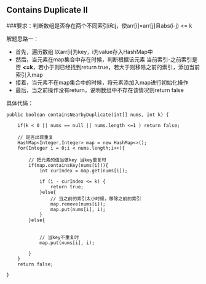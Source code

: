 ## Contains Duplicate II

###要求：判断数组是否存在两个不同索引i和j，使arr[i]=arr[j]且abs(i-j) <= k

解题思路一：

* 首先，遍历数组 以arr[i]为key，i为value存入HashMap中
* 然后，当元素在map集合中存在时候，判断根据该元素 当前索引-之前索引是否 **<=k**，若小于则已经找到return true，若大于则移除之前的索引，添加当前索引入map
* 接着，当元素不在map集合中的时候，将元素添加入map进行初始化操作
* 最后，当之前操作没有return，说明数组中不存在该情况则return false



具体代码：

	public boolean containsNearbyDuplicate(int[] nums, int k) {
    
        if(k < 0 || nums == null || nums.length <=1 ) return false;
        
        // 是否出现重复
        HashMap<Integer,Integer> map = new HashMap<>();
        for(Integer i = 0;i < nums.length;i++){
        	
        	// 把元素的值当做key 当key重复时
            if(map.containsKey(nums[i])){
            	int curIndex = map.get(nums[i]);
            	
            	if (i - curIndex <= k) {
					return true;
				}else{
		            // 当之前的索引太小时候，移除之前的索引
					map.remove(nums[i]);
					map.put(nums[i], i);
				}
            }else{
            	
            	
            	// 当key不重复时
            	map.put(nums[i], i);
            	
            }
        }
        return false;
        
    }